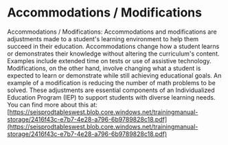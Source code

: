 # Accommodations / Modifications
Accommodations / Modifications: Accommodations and modifications are adjustments made to a student's learning environment to help them succeed in their education. Accommodations change how a student learns or demonstrates their knowledge without altering the curriculum's content. Examples include extended time on tests or use of assistive technology. Modifications, on the other hand, involve changing what a student is expected to learn or demonstrate while still achieving educational goals. An example of a modification is reducing the number of math problems to be solved. These adjustments are essential components of an Individualized Education Program (IEP) to support students with diverse learning needs.
You can find more about this at: [https://seisprodtableswest.blob.core.windows.net/trainingmanual-storage/2416f43c-e7b7-4e28-a796-6b9789828c18.pdf](https://seisprodtableswest.blob.core.windows.net/trainingmanual-storage/2416f43c-e7b7-4e28-a796-6b9789828c18.pdf)